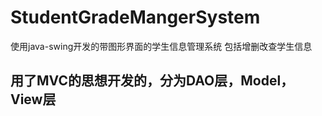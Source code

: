 # StudentGradeMangerSystem
使用java-swing开发的带图形界面的学生信息管理系统 包括增删改查学生信息
## 用了MVC的思想开发的，分为DAO层，Model，View层
